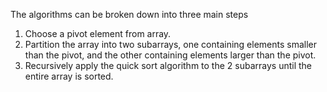 The algorithms can be broken down into three main steps

1. Choose a pivot element from array.
2. Partition the array into two subarrays, one containing elements smaller than the pivot, and the other containing elements larger than the pivot.
3. Recursively apply the quick sort algorithm to the 2 subarrays until the entire array is sorted.
